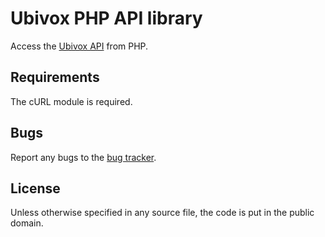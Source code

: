 # Ubivox PHP API library
 
Access the [Ubivox API][1] from PHP.

## Requirements

The cURL module is required.

## Bugs

Report any bugs to the [bug tracker][2].

## License

Unless otherwise specified in any source file, the code is put in the public domain.

[1]: https://kb.ubivox.com/api/latest/html/
[2]: https://bitbucket.org/ubivox/ubivox-api-php/issues
